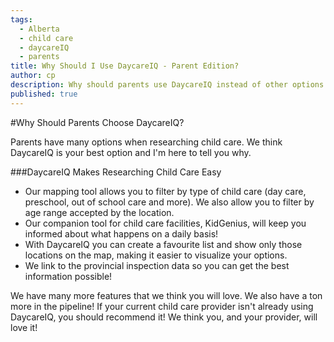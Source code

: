 ```yaml
---
tags:
  - Alberta
  - child care
  - daycareIQ
  - parents
title: Why Should I Use DaycareIQ - Parent Edition?
author: cp
description: Why should parents use DaycareIQ instead of other options out there?  What advantage does DaycareIQ provide?
published: true
---  
```

#Why Should Parents Choose DaycareIQ?

Parents have many options when researching child care.  We think DaycareIQ is your best option and I'm here to tell you why.

###DaycareIQ Makes Researching Child Care Easy
*  Our mapping tool allows you to filter by type of child care (day care, preschool, out of school care and more).  We also allow you to filter by age range accepted by the location.
*  Our companion tool for child care facilities, KidGenius, will keep you informed about what happens on a daily basis!
*  With DaycareIQ you can create a favourite list and show only those locations on the map, making it easier to visualize your options.
*  We link to the provincial inspection data so you can get the best information possible!


We have many more features that we think you will love.  We also have a ton more in the pipeline!  If your current child care provider isn't already using DaycareIQ, you should recommend it!  We think you, and your provider, will love it!
